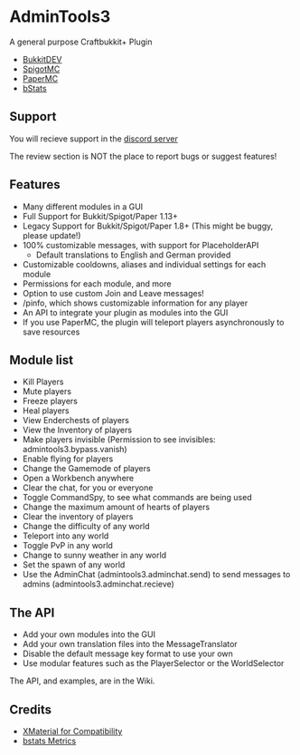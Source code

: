 # AdminTools3
A general purpose Craftbukkit+ Plugin

* [BukkitDEV](https://dev.bukkit.org/projects/admintoolsde)
* [SpigotMC](https://www.spigotmc.org/resources/admintools.76747/)
* [PaperMC](https://papermc.io/forums/t/1-8-8-1-15-2-admintools3-20-modules-in-a-gui-all-messages-configurable/2999)
* [bStats](https://bstats.org/plugin/bukkit/AdminToolsDE/6930)

## Support
You will recieve support in the [discord server](https://discord.gg/YDkQbE7)

The review section is NOT the place to report bugs or suggest features!

## Features
* Many different modules in a GUI
* Full Support for Bukkit/Spigot/Paper 1.13+
* Legacy Support for Bukkit/Spigot/Paper 1.8+ (This might be buggy, please update!)
* 100% customizable messages, with support for PlaceholderAPI
    * Default translations to English and German provided
* Customizable cooldowns, aliases and individual settings for each module
* Permissions for each module, and more
* Option to use custom Join and Leave messages!
* /pinfo, which shows customizable information for any player
* An API to integrate your plugin as modules into the GUI
* If you use PaperMC, the plugin will teleport players asynchronously to save resources

## Module list
* Kill Players
* Mute players
* Freeze players
* Heal players
* View Enderchests of players
* View the Inventory of players
* Make players invisible (Permission to see invisibles: admintools3.bypass.vanish)
* Enable flying for players
* Change the Gamemode of players
* Open a Workbench anywhere
* Clear the chat, for you or everyone
* Toggle CommandSpy, to see what commands are being used
* Change the maximum amount of hearts of players
* Clear the inventory of players
* Change the difficulty of any world
* Teleport into any world
* Toggle PvP in any world
* Change to sunny weather in any world
* Set the spawn of any world
* Use the AdminChat (admintools3.adminchat.send) to send messages to admins (admintools3.adminchat.recieve)

## The API
* Add your own modules into the GUI
* Add your own translation files into the MessageTranslator
* Disable the default message key format to use your own
* Use modular features such as the PlayerSelector or the WorldSelector

The API, and examples, are in the Wiki.
## Credits
* [XMaterial for Compatibility](https://www.spigotmc.org/threads/xseries-xmaterial-xparticle-xsound-xpotion-titles-actionbar-etc.378136/)
* [bstats Metrics](https://bstats.org/)
